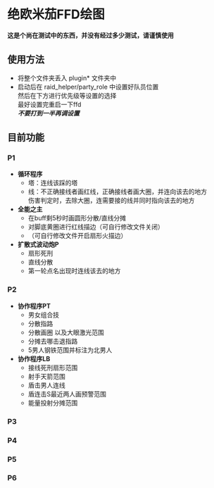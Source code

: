 # 绝欧米茄FFD绘图
**这是个尚在测试中的东西，并没有经过多少测试，请谨慎使用**
## 使用方法
+ 将整个文件夹丢入 plugin* 文件夹中
+ 启动后在 raid_helper/party_role 中设置好队员位置  
  然后在下方进行优先级等设置的选择  
  最好设置完重启一下ffd  
  ***不要打到一半再调设置***
## 目前功能
### P1
+ **循环程序**  
  + 塔：连线该踩的塔  
  + 线：不正确接线者画红线，正确接线者画大圈，并连向该去的地方  
伤害判定时，去除大圈，连需要接的线并同时指向该去的地方
+ **全能之主**  
  + 在buff剩5秒时画圆形分散/直线分摊
  + 对脚底黄圈进行红线描边（可自行修改文件关闭）
  + （可自行修改文件开启扇形火描边）
+ **扩散式波动炮P**  
  + 扇形死刑
  + 直线分散
  + 第一轮点名出现时连线该去的地方
### P2
+ **协作程序PT**
  + 男女组合技
  + 分散指路
  + 分散画圈 以及大眼激光范围
  + 分摊去哪击退指路
  + 5男人钢铁范围并标注为北男人
+ **协作程序LB**
  + 接线死刑扇形范围
  + 射手天箭范围
  + 盾击男人连线
  + 盾连击S最近两人画预警范围
  + 能量投射分摊范围
### P3
### P4
### P5
### P6
